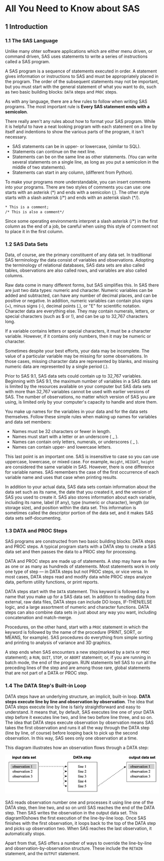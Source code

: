 # All You Need to Know about SAS

## 1 Introduction

### 1.1 The SAS Language

Unlike many ohter software applications which are either menu driven, or command driven, SAS uses statements to write a series of instructions called a SAS program.

A SAS program is a sequence of statements executed in order. A statement gives information or instructions to SAS and must be appropriately placed in the program. The order of the subsequent statements may not be important, but you must start with the general statement of what you want to do, such as two basic building blocks: `DATA` steps and `PROC` steps.

As with any language, there are a few rules to follow when writing SAS programs. The most important rule is **Every SAS statement ends with a semicolon**.

There really aren't any rules about how to format your SAS program. While it is helpful to have a neat looking program with each statement on a line by itself and indentions to show the various parts of the program, it isn't necessary.

* SAS statements can be in upper- or lowercase, (similar to SQL).
* Statements can continue on the next line.
* Statements can be on the same line as other statements. (You can write several statements on a single line, as long as you put a semicolon in the middle of two statements).
* Statements can start in any column, (different from Python).

To make your programs more understandable, you can insert comments into your programs. There are two styles of comments you can use: one starts with an asterisk (\*) and ends with a semicolon (;). The other style starts with a slash asterisk (/\*) and ends with an asterisk slash (\*/).

```sas
* This is a comment;
/* This is also a comment*/
```

Since some operating environments interpret a slash asterisk (/\*) in the first column as the end of a job, be careful when using this style of comment not to place it in the first column.

### 1.2 SAS Data Sets

Data, of course, are the primary constituent of any data set. In traditional SAS terminology the data consist of variables and observations. Adopting the terminology of relational databases, SAS data sets are also called tables, observations are also called rows, and variables are also called columns.

Raw data come in many different forms, but SAS simplifies this. In SAS there are just two data types: numeric and character. Numeric variables can be added and subtracted, can have any number of decimal places, and can be positive or negative.  In addition, numeric variables can contain plus signs (+), minus signs (-), decimal points (.), or "E" for scientific notation. Character data are everything else. They may contain numerals, letters, or special characters (such as \$ or !), and can be up to 32,767 characters long.

If a variable contains letters or special characters, it must be a character variable. However, if it contains only numbers, then it may be numeric or character.

Sometimes despite your best efforts, your data may be incomplete. The value of a particular variable may be missing for some observations. In those cases, missing character data are represented by blanks, and missing numeric data are represented by a single period (.).

Prior to SAS 9.1, SAS data sets could contain up to 32,767 variables. Beginning with SAS 9.1, the maximum number of variables in a SAS data set is limited by the resources available on your computer but SAS data sets with more than 32,767 variables cannot be used with earlier versions of SAS. The number of observations, no matter which version of SAS you are using, is limited only by your computer's capacity to handle and store them.

You make up names for the variables in your data and for the data sets themselves. Follow these simple rules when making up names for variables and data set members:

* Names must be 32 characters or fewer in length. 
* Names must start with a letter or an underscore ( _ ).
* Names can contain only letters, numerals, or underscores ( _ ).
* Names can contain upper- and lowercase letters. 

This last point is an important one. SAS is insensitive to case so you can use uppercase, lowercase, or mixed case. For example, `Height`, `HEIGHT`, `height` are considered the same variable in SAS.  However, there is one difference for variable names. SAS remembers the case of the first occurrence of each variable name and uses that case when printing results.

In addition to your actual data, SAS data sets contain information about the data set such as its name, the date that you created it, and the version of SAS you used to create it. SAS also stores information about each variable, including its name, label (if any), type (numeric or character), length (or storage size), and position within the data set. This information is sometimes called the descriptor portion of the data set, and it makes SAS data sets self-documenting.

### 1.3 DATA and PROC Steps

SAS programs are constructed from two basic building blocks: DATA steps and PROC steps. A typical program starts with a DATA step to create a SAS data set and then passes the data to a PROC step for processing.

DATA and PROC steps are made up of statements. A step may have as few as one or as many as hundreds of statements. Most statements work in only one type of step — in DATA steps but not PROC steps, or vice versa. In most cases, DATA steps read and modify data while PROC steps analyze data, perform utility functions, or print reports.

DATA steps start with the `DATA` statement. This keyword is followed by a name that you make up for a SAS data set.  In addition to reading data from external, raw data files, DATA steps can include DO loops, IF-THEN/ELSE logic, and a large assortment of numeric and character functions. DATA steps can also combine data sets in just about any way you want, including concatenation and match-merge.

Procedures, on the other hand, start with a `PROC` statement in which the keyword is followed by the name of the procedure (PRINT, SORT, or MEANS, for example). SAS procedures do everything from simple sorting and printing to analysis of variance and 3D graphics.

A step ends when SAS encounters a new step(marked by a `DATA` or `PROC` statement); a `RUN`, `QUIT`, `STOP`, or `ABORT` statement; or, if you are running in batch mode, the end of the program. RUN statements tell SAS to run all the preceding lines of the step and are among those rare, global statements that are not part of a DATA or PROC step.

### 1.4 The DATA Step's Built-in Loop

DATA steps have an underlying structure, an implicit, built-in loop. **DATA steps execute line by line and observation by observation**. The idea that DATA steps execute line by line is fairly straightforward and easy to understand. It means that, by default, SAS executes line one of your DATA step before it executes line two, and line two before line three, and so on. The idea that DATA steps execute observation by observation means SAS takes the first observation and runs it all the way through the DATA step (line by line, of course) before looping back to pick up the second observation. In this way, SAS sees only one observation at a time.

This diagram illustrates how an observation flows through a DATA step:

![Img](./FILES/ENG.md/img-20231229184406.png)

SAS reads observation number one and processes it using line one of the DATA step, then line two, and so on until SAS reaches the end of the DATA step. Then SAS writes the observation in the output data set. This diagram10shows the first execution of the line-by-line loop. Once SAS finishes with the first observation, it loops back to the top of the DATA step and picks up observation two. When SAS reaches the last observation, it automatically stops.

Apart from that, SAS offers a number of ways to override the line-by-line and observation-by-observation structure. These include the `RETAIN` statement, and the `OUTPUT` statement.
